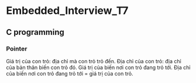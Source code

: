 # Embedded_Interview_T7
## C programming 
### Pointer

Giá trị của con trỏ: địa chỉ mà con trỏ trỏ đến.
Địa chỉ của con trỏ: địa chỉ của bản thân biến con trỏ đó.
Giá trị của biến nơi con trỏ đang trỏ tới.
Địa chỉ của biến nơi con trỏ đang trỏ tới = giá trị của con trỏ.
    

